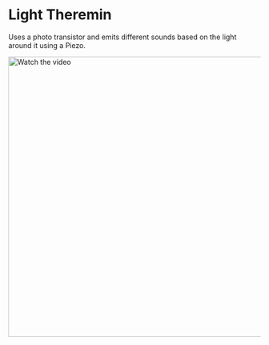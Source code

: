# Light Theremin

Uses a photo transistor and emits different sounds based on the light around it using a Piezo.

<div>
  <a href="https://youtube.com/shorts/zhlC_X5tnkg">
    <img src="https://img.youtube.com/vi/zhlC_X5tnkg/0.jpg" alt="Watch the video" style="width:560px;">
  </a>
</div>